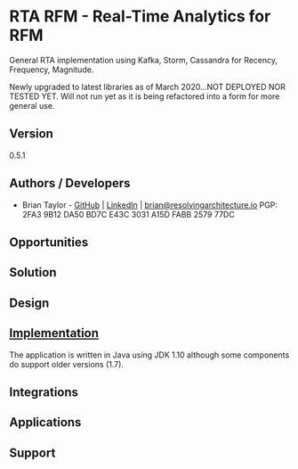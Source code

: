 # RTA RFM - Real-Time Analytics for RFM
General RTA implementation using Kafka, Storm, Cassandra for Recency, Frequency, Magnitude.

Newly upgraded to latest libraries as of March 2020...NOT DEPLOYED NOR TESTED YET. 
Will not run yet as it is being refactored into a form for more general use.

## Version

0.5.1

## Authors / Developers

* Brian Taylor - [GitHub](https://github.com/objectorange) | [LinkedIn](https://www.linkedin.com/in/decentralizationarchitect/) | brian@resolvingarchitecture.io PGP: 2FA3 9B12 DA50 BD7C E43C 3031 A15D FABB 2579 77DC

## Opportunities


## Solution


## Design



## [Implementation](https://github.com/resolvingarchitecture/rta)

The application is written in Java using JDK 1.10 although some components do support older versions (1.7).

## Integrations


## Applications


## Support

